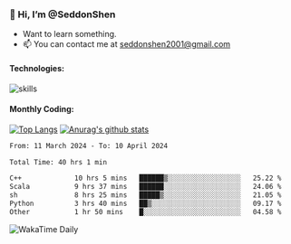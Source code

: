 ### 👋 Hi, I’m @SeddonShen
- Want to learn something.
- 📫 You can contact me at seddonshen2001@gmail.com

#### Technologies:

![skills](https://skillicons.dev/icons?i=scala,js,html,css,bootstrap,jquery,c,cpp,cloudflare,django,docker,flask,git,github,githubactions,linux,latex,mysql,nodejs,ps,php,pr,py,raspberrypi,redis,unreal,v,vscode,vue,bash)

#### Monthly Coding:
[![Top Langs](https://github-readme-stats.vercel.app/api/top-langs?username=seddonshen&show_icons=true&locale=en&layout=compact&hide=html&langs_count=8)](https://github.com/SeddonShen/)
[![Anurag's github stats](https://github-readme-stats.vercel.app/api?username=SeddonShen&count_private=true&show_icons=true)](https://github.com/anuraghazra/github-readme-stats)
<!--START_SECTION:waka-->

```txt
From: 11 March 2024 - To: 10 April 2024

Total Time: 40 hrs 1 min

C++             10 hrs 5 mins   ██████▒░░░░░░░░░░░░░░░░░░   25.22 %
Scala           9 hrs 37 mins   ██████░░░░░░░░░░░░░░░░░░░   24.06 %
sh              8 hrs 25 mins   █████▒░░░░░░░░░░░░░░░░░░░   21.05 %
Python          3 hrs 40 mins   ██▒░░░░░░░░░░░░░░░░░░░░░░   09.17 %
Other           1 hr 50 mins    █░░░░░░░░░░░░░░░░░░░░░░░░   04.58 %
```

<!--END_SECTION:waka-->

![WakaTime Daily](https://wakatime.com/share/@seddon2001/61a7e342-5f12-4fea-bf92-1fac161e97d6.svg)
<!---
SeddonShen/SeddonShen is a ✨ special ✨ repository because its `README.md` (this file) appears on your GitHub profile.
You can click the Preview link to take a look at your changes.
--->
